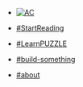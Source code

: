 <!-- docs/_sidebar.md -->

* [![AC](https://abstractcode.org/assets/aclogo-sm.png "Abstract Code")]()

* [#StartReading](README.md)

* [#LearnPUZZLE](chapters/language/concepts?id=language-concepts)

* [#build-something](chapters/build/index.md)

* [#about](chapters/about.md)